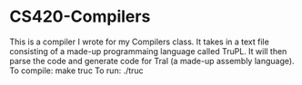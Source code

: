 CS420-Compilers
===============
This is a compiler I wrote for my Compilers class.  It takes in a text file consisting of a made-up programmaing language called TruPL.  It will then parse the code and generate code for Tral (a made-up assembly language).
To compile: make truc
To run: ./truc <file name>
